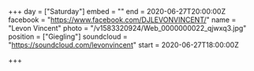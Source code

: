 +++
day = ["Saturday"]
embed = ""
end = 2020-06-27T20:00:00Z
facebook = "https://www.facebook.com/DJLEVONVINCENT/"
name = "Levon Vincent"
photo = "/v1583320924/Web_0000000022_qjwxq3.jpg"
position = ["Giegling"]
soundcloud = "https://soundcloud.com/levonvincent"
start = 2020-06-27T18:00:00Z

+++
